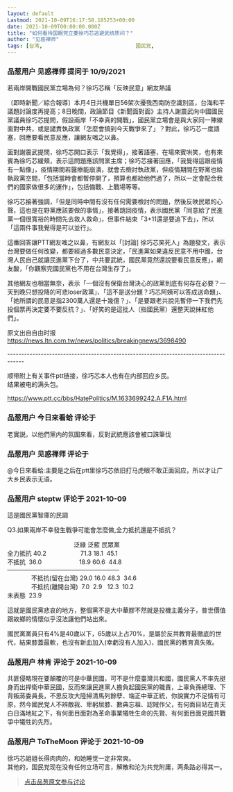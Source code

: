 ```yaml
---
layout: default
Lastmod: 2021-10-09T16:17:58.185253+00:00
date: 2021-10-09T00:00:00.000Z
title: "如何看待国眠党立委徐巧芯逃避武统质问？"
author: "见惑禅师"
tags: [台湾,								国民党,								武统]
---
```



### 品葱用户 **见惑禅师** 提问于 10/9/2021
    
若兩岸開戰國民黨立場為何？徐巧芯稱「反映民意」網友熱議  
  
〔即時新聞／綜合報導〕本月4日共機單日56架次擾我西南防空識別區，台海和平議題討論度再提高；8日晚間，政論節目《新聞面對面》主持人謝震武向中國國民黨議員徐巧芯提問，假設兩岸「不幸真的開戰」，國民黨立場會是與大家同一陣線面對中共，或是譴責執政黨「怎麼會搞到今天戰爭來了」？對此，徐巧芯一度語塞，回應要看民意反應，讓網友嗤之以鼻。  
  
面對謝震武提問，徐巧芯開口表示「我覺得」，接著語塞，在場來賓哄笑，也有來賓為徐巧芯緩頰，表示這問題應該問黨主席；徐巧芯接著回應，「我覺得這跟疫情有一點像」，疫情期間若醫療能崩潰，就會去檢討執政黨，但疫情期間在野黨也給執政黨空間，「包括當時會都暫停開了，預算也都給他們過了，所以一定會配合我們的國家做很多的運作」，包括備戰、上戰場等等。  
  
徐巧芯接著強調，「但是同時中間有沒有任何需要檢討的問題，然後反映民眾的心聲，這也是在野黨應該要做的事情」，接著跳回疫情，表示國民黨「同意給了民進黨一個很寬裕的時間先去救人救命」，但事件結束「3+11還是要追下去」，所以「這兩件事我覺得是可以並行」。  
  
這番回答讓PTT網友嗤之以鼻，有網友以「\[討論\] 徐巧芯笑死人」為題發文，表示台灣要做任何改變，都要經過多數民意決定，「民進黨如果違反民意不用中國，台灣人民自己就讓民進黨下台了，中共要武統，國民黨竟然還說要看民意反應」，網友酸，「你觀察完國民黨也不用在台灣生存了」。  
  
其他網友也相當無奈，表示「一個沒有保衛台灣決心的政黨到底有何存在必要？一天到晚只想投降的可悲loser政黨」、「這不是送分題？巧芯阿姨可以答成送命題」、「她所謂的民意是指2300萬人還是十幾億？」、「是要跟老共說先暫停一下我們先投個票再決定要不要反抗？」、「好笑的是這批人（指國民黨）還整天說抹紅他們」。  
  
原文出自自由时报  
https://news.ltn.com.tw/news/politics/breakingnews/3698490  
  
\------------------------------------------------------------------------------------  
  
顺带附上有关事件ptt链接，徐巧芯本人也有在内部回应乡民。  
结果被电的满头包。  
  
https://www.ptt.cc/bbs/HatePolitics/M.1633699242.A.F1A.html
    
                

### 品葱用户 **今日來看蛤** 评论于 
        
老實説，以他們黨内的氛圍來看，反對武統應該會被口誅筆伐
        
                

### 品葱用户 **见惑禅师** 评论于 
        
@今日來看蛤:主要是之后在ptt里徐巧芯依旧打马虎眼不敢正面回应，所以才让广大乡民表示无语。
        
                

### 品葱用户 **steptw** 评论于 2021-10-09
        
這是國民黨智庫的民調  
  
Q3.如果兩岸不幸發生戰爭可能會怎麼做,全力抵抗還是不抵抗？  
  
                                       泛綠 泛藍 民眾黨  
全力抵抗 40.2                    71.3 18.1  45.1  
不抵抗  36.0                      18.9 60.6  44.8  
──────────────────────────  
              不抵抗(留在台灣) 29.0 16.0 48.3  34.6  
              不抵抗(離開台灣)  7.0  2.9   12.3  10.2  
未表態  23.9                                     
  
  
這就是國民黨悲哀的地方，整個黨不是大中華膠不然就是投機主義分子，普世價值跟故鄉的情懷似乎沒法讓他們站出來。  
  
國民黨黨員只有4%是40歲以下，65歲以上占70%，是屬於反共教育最徹底的世代，結果膝蓋最軟，也沒有新血加入(幸虧沒有人加入)，國民黨的教育真失敗。
        
                

### 品葱用户 **林肯** 评论于 2021-10-09
        
共匪侵略現在要顛覆的可是中華民國，可不是什麼臺灣共和國，國民黨人不率先挺身而出捍衛中華民國，反而來讓民進黨人擔負起國民黨的職責，上辜負孫總理、下背叛蔣委員長，不思反攻大陸掃清馬列餘孽、端正中華正統，你說實力不足情有可原，然今國民党人不辨敵我、卑躬屈膝、數典忘祖、認賊作父，有何面目站在青天白日滿地紅之下，有何面目面對為革命事業犧牲生命的先賢、有何面目面見國共戰爭中犧牲的先烈。
        
                

### 品葱用户 **ToTheMoon** 评论于 2021-10-09
        
徐巧芯姐姐长得肉肉的，和她睡觉一定非常爽。  
其他的，国民党现在没有任何立场可言，解散和沦为共党附庸，两条路必得其一。
        
                





> [点击品葱原文参与讨论](https://pincong.rocks/question/42351)

